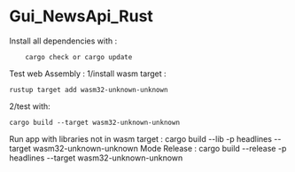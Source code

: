 # Gui_NewsApi_Rust
Install all dependencies with :
```shell
    cargo check or cargo update
```
Test web Assembly : 
1/install wasm target :
```shell
rustup target add wasm32-unknown-unknown
```
2/test with:
```shell
cargo build --target wasm32-unknown-unknown
```

Run app with libraries not in wasm target :
cargo build --lib -p headlines --target wasm32-unknown-unknown
Mode Release : 
cargo build --release -p headlines --target wasm32-unknown-unknown
